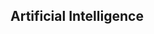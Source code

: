 ## Artificial Intelligence


<!--
You can use the [editor on GitHub](https://github.com/pulkitkinra01/ArtificialIntellegence/edit/master/README.md) to maintain and preview the content for your website in Markdown files.
-->
<!--
Whenever you commit to this repository, GitHub Pages will run [Jekyll](https://jekyllrb.com/) to rebuild the pages in your site, from the content in your Markdown files.
<!--
### Markdown
Markdown is a lightweight and easy-to-use syntax for styling your writing. It includes conventions for
```markdown
Syntax highlighted code block
# Header 1
## Header 2
### Header 3
- Bulleted
- List
1. Numbered
2. List
**Bold** and _Italic_ and `Code` text
[Link](url) and ![Image](src)
```
For more details see [GitHub Flavored Markdown](https://guides.github.com/features/mastering-markdown/).
### Jekyll Themes
Your Pages site will use the layout and styles from the Jekyll theme you have selected in your [repository settings](https://github.com/pulkitkinra01/ArtificialIntellegence/settings). The name of this theme is saved in the Jekyll `_config.yml` configuration file.
### Support or Contact
Having trouble with Pages? Check out our [documentation](https://help.github.com/categories/github-pages-basics/) or [contact support](https://github.com/contact) and we’ll help you sort it out.
-->
